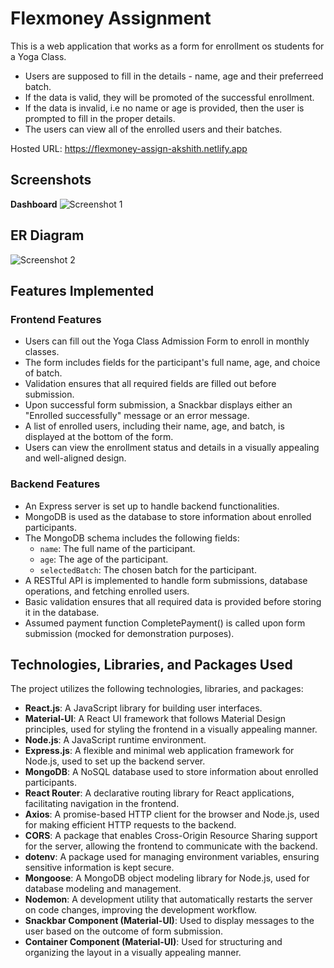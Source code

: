 # Flexmoney Assignment

This is a  web application that works as a form for enrollment os students for a Yoga Class.

- Users are supposed to fill in the details - name, age and their preferreed batch.
- If the data is valid, they will be promoted of the successful enrollment.
- If the data is invalid, i.e no name or age is provided, then the user is prompted to fill in the proper details.
- The users can view all of the enrolled users and their batches.

Hosted URL: https://flexmoney-assign-akshith.netlify.app


## Screenshots

**Dashboard**
![Screenshot 1](https://i.imgur.com/TJrjcAQ.png)

## ER Diagram


![Screenshot 2](https://i.imgur.com/JUHgru0.png)




## Features Implemented

### Frontend Features

- Users can fill out the Yoga Class Admission Form to enroll in monthly classes.
- The form includes fields for the participant's full name, age, and choice of batch.
- Validation ensures that all required fields are filled out before submission.
- Upon successful form submission, a Snackbar displays either an "Enrolled successfully" message or an error message.
- A list of enrolled users, including their name, age, and batch, is displayed at the bottom of the form.
- Users can view the enrollment status and details in a visually appealing and well-aligned design.

### Backend Features

- An Express server is set up to handle backend functionalities.
- MongoDB is used as the database to store information about enrolled participants.
- The MongoDB schema includes the following fields:
     - `name`: The full name of the participant.
     - `age`: The age of the participant.
     - `selectedBatch`: The chosen batch for the participant.
- A RESTful API is implemented to handle form submissions, database operations, and fetching enrolled users.
- Basic validation ensures that all required data is provided before storing it in the database.
- Assumed payment function CompletePayment() is called upon form submission (mocked for demonstration purposes).


## Technologies, Libraries, and Packages Used

The project utilizes the following technologies, libraries, and packages:

- **React.js**: A JavaScript library for building user interfaces.
- **Material-UI**: A React UI framework that follows Material Design principles, used for styling the frontend in a visually appealing manner.
- **Node.js**: A JavaScript runtime environment.
- **Express.js**: A flexible and minimal web application framework for Node.js, used to set up the backend server.
- **MongoDB**: A NoSQL database used to store information about enrolled participants.
- **React Router**: A declarative routing library for React applications, facilitating navigation in the frontend.
- **Axios**: A promise-based HTTP client for the browser and Node.js, used for making efficient HTTP requests to the backend.
- **CORS**: A package that enables Cross-Origin Resource Sharing support for the server, allowing the frontend to communicate with the backend.
- **dotenv**: A package used for managing environment variables, ensuring sensitive information is kept secure.
- **Mongoose**: A MongoDB object modeling library for Node.js, used for database modeling and management.
- **Nodemon**: A development utility that automatically restarts the server on code changes, improving the development workflow.
- **Snackbar Component (Material-UI)**: Used to display messages to the user based on the outcome of form submission.
- **Container Component (Material-UI)**: Used for structuring and organizing the layout in a visually appealing manner.
